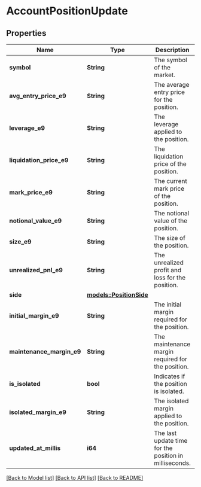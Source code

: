 # AccountPositionUpdate

## Properties

Name | Type | Description | Notes
------------ | ------------- | ------------- | -------------
**symbol** | **String** | The symbol of the market. | 
**avg_entry_price_e9** | **String** | The average entry price for the position. | 
**leverage_e9** | **String** | The leverage applied to the position. | 
**liquidation_price_e9** | **String** | The liquidation price of the position. | 
**mark_price_e9** | **String** | The current mark price of the position. | 
**notional_value_e9** | **String** | The notional value of the position. | 
**size_e9** | **String** | The size of the position. | 
**unrealized_pnl_e9** | **String** | The unrealized profit and loss for the position. | 
**side** | [**models::PositionSide**](PositionSide.md) |  | 
**initial_margin_e9** | **String** | The initial margin required for the position. | 
**maintenance_margin_e9** | **String** | The maintenance margin required for the position. | 
**is_isolated** | **bool** | Indicates if the position is isolated. | 
**isolated_margin_e9** | **String** | The isolated margin applied to the position. | 
**updated_at_millis** | **i64** | The last update time for the position in milliseconds. | 

[[Back to Model list]](../README.md#documentation-for-models) [[Back to API list]](../README.md#documentation-for-api-endpoints) [[Back to README]](../README.md)


